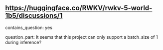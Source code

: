 ## https://huggingface.co/RWKV/rwkv-5-world-1b5/discussions/1

contains_question: yes

question_part: It seems that this project can only support a batch_size of 1 during inference?